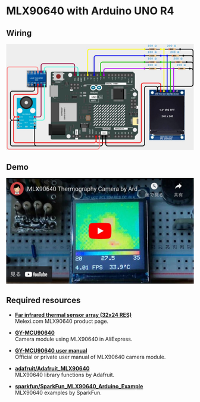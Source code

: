 # MLX90640 with Arduino UNO R4

## Wiring

![MLX90640 on bread board](MLX90640-wiring.jpg)

## Demo

[![MLX90640 Thermography Camera by Arduino UNO R4](MLX90640-demo.jpg)](https://youtu.be/sfqiSglsp9Y "MLX90640 Thermography Camera by Arduino UNO R4 - YouTube")

## Required resources

- [**Far infrared thermal sensor array (32x24 RES)**]  
  Melexi.com MLX90640 product page.

- [**GY-MCU90640**]  
  Camera module using MLX90640 in AliExpress.

- [**GY-MCU90640 user manual**]  
  Official or private user manual of MLX90640 camera module.

- [**adafruit/Adafruit_MLX90640**]  
  MLX90640 library functions by Adafruit.

- [**sparkfun/SparkFun_MLX90640_Arduino_Example**]  
  MLX90640 examples by SparkFun.

[**GY-MCU90640**]: https://www.aliexpress.com/item/1005006674751991.html

[**Far infrared thermal sensor array (32x24 RES)**]: https://www.melexis.com/en/product/MLX90640/Far-Infrared-Thermal-Sensor-Array "Far Infrared Thermal Sensor Array (32x24 RES) I Melexis"

[**GY-MCU90640 user manual**]: https://github.com/vvkuryshev/GY-MCU90640-RPI-Python/blob/master/GY_MCU9064%20user%20manual%20v1.pdf "vvkuryshev/GY-MCU90640-RPI-Python: The script to connect the thermal image module GY-MCU90640 to Raspberry Pi."

[**adafruit/Adafruit_MLX90640**]: https://github.com/adafruit/Adafruit_MLX90640 "adafruit/Adafruit_MLX90640: MLX90640 library functions"

[**sparkfun/SparkFun_MLX90640_Arduino_Example**]: https://github.com/sparkfun/SparkFun_MLX90640_Arduino_Example "sparkfun/SparkFun_MLX90640_Arduino_Example: Controlling and reading from the MLX90640 IR array thermal imaging sensor"
